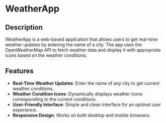 # WeatherApp

## Description

WeatherApp is a web-based application that allows users to get real-time weather updates by entering the name of a city. The app uses the OpenWeatherMap API to fetch weather data and display it with appropriate icons based on the weather conditions.

## Features

- **Real-Time Weather Updates**: Enter the name of any city to get current weather conditions.
- **Weather Condition Icons**: Dynamically displays weather icons corresponding to the current conditions.
- **User-Friendly Interface**: Simple and clean interface for an optimal user experience.
- **Responsive Design**: Works on both desktop and mobile browsers.
